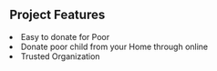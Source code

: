 <h2>Project Features</h2>

<li>Easy to donate for Poor</li>
<li>Donate poor child from your Home through online</li>
<li>Trusted Organization</li>
